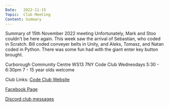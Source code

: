 ```yaml
---
Date:   2022-11-15
Topic:  Club Meeting
Content: Summary
---
```

Summary of 15th November 2022 meeting
Unfortunately, Mark and Stoo couldn't be here again. This week saw the arrival of Sebastian, who coded in Scratch. Bill coded conveyer belts in Unity, and Aleks, Tomasz, and Natan coded in Python.
There was some fun had with the giant enter key button brought.

Curborough Community Centre
WS13 7NY
Code Club
Wednesdays 5:30 - 6:30pm
7 - 15 year olds welcome

Club Links:
[Code Club Website](https://lichfield-code-club.github.io/)

[Facebook Page](https://www.facebook.com/LichfieldCoders)

[Discord club messages](https://discord.gg/szz6xGK)

